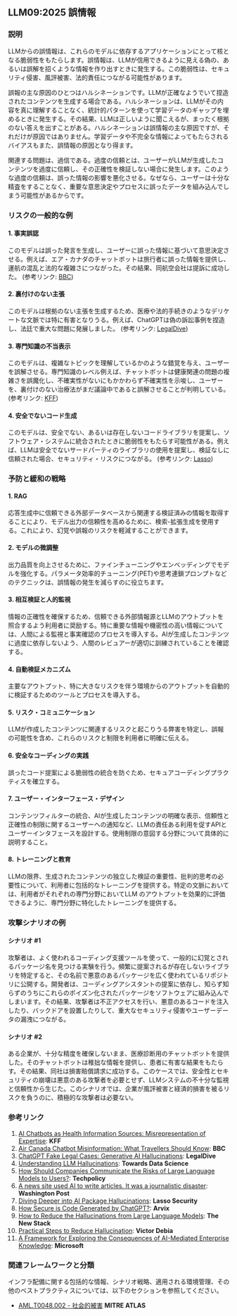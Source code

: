 ## LLM09:2025 誤情報

### 説明

LLMからの誤情報は、これらのモデルに依存するアプリケーションにとって核となる脆弱性をもたらします。誤情報は、LLMが信用できるように見える偽の、あるいは誤解を招くような情報を作り出すときに発生する。この脆弱性は、セキュリティ侵害、風評被害、法的責任につながる可能性があります。

誤報の主な原因のひとつはハルシネーションです。LLMが正確なようでいて捏造されたコンテンツを生成する場合である。ハルシネーションは、LLMがその内容を真に理解することなく、統計的パターンを使って学習データのギャップを埋めるときに発生する。その結果、LLMは正しいように聞こえるが、まったく根拠のない答えを出すことがある。ハルシネーションは誤情報の主な原因ですが、それだけが原因ではありません。学習データや不完全な情報によってもたらされるバイアスもまた、誤情報の原因となり得ます。

関連する問題は、過信である。過度の信頼とは、ユーザーがLLMが生成したコンテンツを過度に信頼し、その正確性を検証しない場合に発生します。このような過度の信頼は、誤った情報の影響を悪化させる。なぜなら、ユーザーは十分な精査をすることなく、重要な意思決定やプロセスに誤ったデータを組み込んでしまう可能性があるからです。

### リスクの一般的な例

#### 1. 事実誤認
  このモデルは誤った発言を生成し、ユーザーに誤った情報に基づいて意思決定させる。例えば、エア・カナダのチャットボットは旅行者に誤った情報を提供し、運航の混乱と法的な複雑さにつながった。その結果、同航空会社は提訴に成功した。
  (参考リンク: [BBC](https://www.bbc.com/travel/article/20240222-air-canada-chatbot-misinformation-what-travellers-should-know))
#### 2. 裏付けのない主張
  このモデルは根拠のない主張を生成するため、医療や法的手続きのようなデリケートな文脈では特に有害となりうる。例えば、ChatGPTは偽の訴訟事例を捏造し、法廷で重大な問題に発展しました。
  (参考リンク: [LegalDive](https://www.legaldive.com/news/chatgpt-fake-legal-cases-generative-ai-hallucinations/651557/))
#### 3. 専門知識の不当表示
  このモデルは、複雑なトピックを理解しているかのような錯覚を与え、ユーザーを誤解させる。専門知識のレベル例えば、チャットボットは健康関連の問題の複雑さを誤魔化し、不確実性がないにもかかわらず不確実性を示唆し、ユーザーを、裏付けのない治療法がまだ議論中であると誤解させることが判明している。
  (参考リンク: [KFF](https://www.kff.org/health-misinformation-monitor/volume-05/))
#### 4. 安全でないコード生成
  このモデルは、安全でない、あるいは存在しないコードライブラリを提案し、ソフトウェア・システムに統合されたときに脆弱性をもたらす可能性がある。例えば、LLMは安全でないサードパーティのライブラリの使用を提案し、検証なしに信頼された場合、セキュリティ・リスクにつながる。
  (参考リンク: [Lasso](https://www.lasso.security/blog/ai-package-hallucinations))

### 予防と緩和の戦略

#### 1. RAG
応答生成中に信頼できる外部データベースから関連する検証済みの情報を取得することにより、モデル出力の信頼性を高めるために、検索-拡張生成を使用する。これにより、幻覚や誤報のリスクを軽減することができます。
#### 2. モデルの微調整
出力品質を向上させるために、ファインチューニングやエンベッディングでモデルを強化する。パラメータ効率的チューニング(PET)や思考連鎖プロンプトなどのテクニックは、誤情報の発生を減らすのに役立ちます。
#### 3. 相互検証と人的監視
情報の正確性を確保するため、信頼できる外部情報源とLLMのアウトプットを照合するよう利用者に奨励する。特に重要な情報や機密性の高い情報については、人間による監視と事実確認のプロセスを導入する。AIが生成したコンテンツに過度に依存しないよう、人間のレビュアーが適切に訓練されていることを確認する。
#### 4. 自動検証メカニズム
主要なアウトプット、特に大きなリスクを伴う環境からのアウトプットを自動的に検証するためのツールとプロセスを導入する。
#### 5. リスク・コミュニケーション
LLMが作成したコンテンツに関連するリスクと起こりうる弊害を特定し、誤報の可能性を含め、これらのリスクと制限を利用者に明確に伝える。
#### 6. 安全なコーディングの実践
誤ったコード提案による脆弱性の統合を防ぐため、セキュアコーディングプラクティスを確立する。
#### 7. ユーザー・インターフェース・デザイン
コンテンツフィルターの統合、AIが生成したコンテンツの明確な表示、信頼性と正確性の制限に関するユーザーへの通知など、LLMの責任ある利用を促すAPIとユーザーインタフェースを設計する。使用制限の意図する分野について具体的に説明すること。
#### 8. トレーニングと教育
LLMの限界、生成されたコンテンツの独立した検証の重要性、批判的思考の必要性について、利用者に包括的なトレーニングを提供する。特定の文脈においては、利用者がそれぞれの専門分野においてLLM のアウトプットを効果的に評価できるように、専門分野に特化したトレーニングを提供する。

### 攻撃シナリオの例

#### シナリオ #1
攻撃者は、よく使われるコーディング支援ツールを使って、一般的に幻覚とされるパッケージ名を見つける実験を行う。頻繁に提案されるが存在しないライブラリを特定すると、その名前で悪意のあるパッケージを広く使われているリポジトリに公開する。開発者は、コーディングアシスタントの提案に依存し、知らず知らずのうちにこれらのポイズン化されたパッケージをソフトウェアに組み込んでしまいます。その結果、攻撃者は不正アクセスを行い、悪意のあるコードを注入したり、バックドアを設置したりして、重大なセキュリティ侵害やユーザーデータの漏洩につながる。
#### シナリオ #2
ある企業が、十分な精度を確保しないまま、医療診断用のチャットボットを提供した。そのチャットボットは稚拙な情報を提供し、患者に有害な結果をもたらす。その結果、同社は損害賠償請求に成功する。このケースでは、安全性とセキュリティの崩壊は悪意のある攻撃者を必要とせず、LLMシステムの不十分な監視と信頼性から生じた。このシナリオでは、企業が風評被害と経済的損害を被るリスクを負うのに、積極的な攻撃者は必要ない。

### 参考リンク

1. [AI Chatbots as Health Information Sources: Misrepresentation of Expertise](https://www.kff.org/health-misinformation-monitor/volume-05/): **KFF**
2. [Air Canada Chatbot Misinformation: What Travellers Should Know](https://www.bbc.com/travel/article/20240222-air-canada-chatbot-misinformation-what-travellers-should-know): **BBC**
3. [ChatGPT Fake Legal Cases: Generative AI Hallucinations](https://www.legaldive.com/news/chatgpt-fake-legal-cases-generative-ai-hallucinations/651557/): **LegalDive**
4. [Understanding LLM Hallucinations](https://towardsdatascience.com/llm-hallucinations-ec831dcd7786): **Towards Data Science**
5. [How Should Companies Communicate the Risks of Large Language Models to Users?](https://techpolicy.press/how-should-companies-communicate-the-risks-of-large-language-models-to-users/): **Techpolicy**
6. [A news site used AI to write articles. It was a journalistic disaster](https://www.washingtonpost.com/media/2023/01/17/cnet-ai-articles-journalism-corrections/): **Washington Post**
7. [Diving Deeper into AI Package Hallucinations](https://www.lasso.security/blog/ai-package-hallucinations): **Lasso Security**
8. [How Secure is Code Generated by ChatGPT?](https://arxiv.org/abs/2304.09655): **Arvix**
9. [How to Reduce the Hallucinations from Large Language Models](https://thenewstack.io/how-to-reduce-the-hallucinations-from-large-language-models/): **The New Stack**
10. [Practical Steps to Reduce Hallucination](https://newsletter.victordibia.com/p/practical-steps-to-reduce-hallucination): **Victor Debia**
11. [A Framework for Exploring the Consequences of AI-Mediated Enterprise Knowledge](https://www.microsoft.com/en-us/research/publication/a-framework-for-exploring-the-consequences-of-ai-mediated-enterprise-knowledge-access-and-identifying-risks-to-workers/): **Microsoft**

### 関連フレームワークと分類

インフラ配備に関する包括的な情報、シナリオ戦略、適用される環境管理、その他のベストプラクティスについては、以下のセクションを参照してください。

- [AML.T0048.002 - 社会的被害](https://atlas.mitre.org/techniques/AML.T0048) **MITRE ATLAS**
